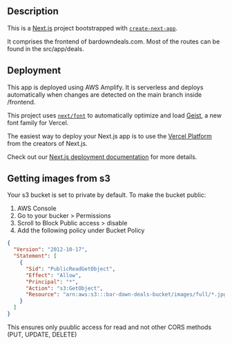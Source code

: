 ## Description

This is a [Next.js](https://nextjs.org) project bootstrapped with [`create-next-app`](https://nextjs.org/docs/app/api-reference/cli/create-next-app).

It comprises the frontend of bardowndeals.com. Most of the routes can be found
in the src/app/deals.

## Deployment

This app is deployed using AWS Amplify. It is serverless and deploys
automatically when changes are detected on the main branch inside /frontend.

This project uses [`next/font`](https://nextjs.org/docs/app/building-your-application/optimizing/fonts) to automatically optimize and load [Geist](https://vercel.com/font), a new font family for Vercel.

The easiest way to deploy your Next.js app is to use the [Vercel Platform](https://vercel.com/new?utm_medium=default-template&filter=next.js&utm_source=create-next-app&utm_campaign=create-next-app-readme) from the creators of Next.js.

Check out our [Next.js deployment documentation](https://nextjs.org/docs/app/building-your-application/deploying) for more details.

## Getting images from s3

Your s3 bucket is set to private by default. To make the bucket public:

1. AWS Console
2. Go to your bucker > Permissions
3. Scroll to Block Public access > disable
4. Add the following policy under Bucket Policy

```json
{
  "Version": "2012-10-17",
  "Statement": [
    {
      "Sid": "PublicReadGetObject",
      "Effect": "Allow",
      "Principal": "*",
      "Action": "s3:GetObject",
      "Resource": "arn:aws:s3:::bar-down-deals-bucket/images/full/*.jpg"
    }
  ]
}
```

This ensures only puublic access for read and not other CORS methods (PUT,
UPDATE, DELETE)
